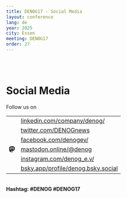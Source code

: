 ```yaml
---
title: DENOG17 - Social Media
layout: conference
lang: de
year: 2025
city: Essen
meeting: DENOG17
order: 27
---
```


<br /> 
<br /> 

# Social Media 

Follow us on

<table border=0>
<tr>
 <td><a href="https://www.linkedin.com/company/denog/" title="LinkedIn" target="_new"><i class="ion-social-linkedin" target="_new"></i></a></td>
 <td><a href="https://www.linkedin.com/company/denog/" title="LinkedIn" target="_new">linkedin.com/company/denog/</a></td>
</tr>
<tr>
  <td><a href="https://twitter.com/DENOGnews" title="Twitter" target="_new"><i class="ion-social-twitter" target="_new"></i></a></td>
  <td><a href="https://twitter.com/DENOGnews" title="Twitter" target="_new">twitter.com/DENOGnews</a></td>
</tr>
<tr>
  <td><a href="https://www.facebook.com/denogev/" title="Facebook" target="_new"><i class="ion-social-facebook"></i></a></td>
  <td><a href="https://www.facebook.com/denogev/" title="Facebook" target="_new">facebook.com/denogev/</a></td>
</tr>
<tr>
  <td><a href="https://mastodon.online/@denog" title="Mastodon" target="_new" rel="me"><svg xmlns="http://www.w3.org/2000/svg" width="16" height="16" fill="currentColor" class="bi bi-mastodon" viewBox="0 0 16 16"><path d="M11.19 12.195c2.016-.24 3.77-1.475 3.99-2.603.348-1.778.32-4.339.32-4.339 0-3.47-2.286-4.488-2.286-4.488C12.062.238 10.083.017 8.027 0h-.05C5.92.017 3.942.238 2.79.765c0 0-2.285 1.017-2.285 4.488l-.002.662c-.004.64-.007 1.35.011 2.091.083 3.394.626 6.74 3.78 7.57 1.454.383 2.703.463 3.709.408 1.823-.1 2.847-.647 2.847-.647l-.06-1.317s-1.303.41-2.767.36c-1.45-.05-2.98-.156-3.215-1.928a3.614 3.614 0 0 1-.033-.496s1.424.346 3.228.428c1.103.05 2.137-.064 3.188-.189zm1.613-2.47H11.13v-4.08c0-.859-.364-1.295-1.091-1.295-.804 0-1.207.517-1.207 1.541v2.233H7.168V5.89c0-1.024-.403-1.541-1.207-1.541-.727 0-1.091.436-1.091 1.296v4.079H3.197V5.522c0-.859.22-1.541.66-2.046.456-.505 1.052-.764 1.793-.764.856 0 1.504.328 1.933.983L8 4.39l.417-.695c.429-.655 1.077-.983 1.934-.983.74 0 1.336.259 1.791.764.442.505.661 1.187.661 2.046v4.203z"/></svg></a></td>
  <td><a href="https://mastodon.online/@denog" title="Mastodon" target="_new" rel="me">mastodon.online/@denog</a></td>
</tr>
<tr>
  <td><a href="https://www.instagram.com/denog_e.v/" title="Instagram" target="_new"><i class="ion-social-instagram" target="_new"></i></a></td>
  <td><a href="https://www.instagram.com/denog_e.v/" title="Instagram" target="_new">instagram.com/denog_e.v/</a></td>
</tr>
<tr>
  <td><a href="https://bsky.app/profile/denog.bsky.social" title="bsky.app" target="_new"><i class="ion-social-bsky" target="_new"></i></a></td>
  <td><a href="https://bsky.app/profile/denog.bsky.social" title="bsky.app" target="_new">bsky.app/profile/denog.bsky.social</a></td>
</tr>
</table>

<br />
<b>Hashtag: #DENOG #DENOG17</b>

